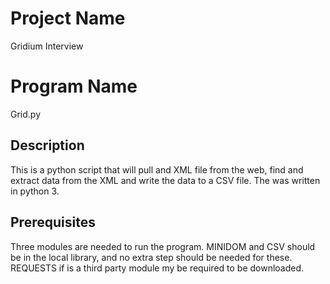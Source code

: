 # Project Name
Gridium Interview

# Program Name
Grid.py

## Description
This is a python script that will pull and XML file from the web, find and extract data from the XML and write the data to
a CSV file. The was written in python 3.

## Prerequisites

Three modules are needed to run the program. MINIDOM and CSV should be in the local library, and no extra step should be needed
for these. REQUESTS if is a third party module my be required to be downloaded.



